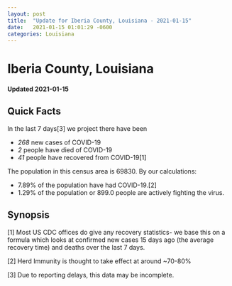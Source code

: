 ```yaml
---
layout: post
title:  "Update for Iberia County, Louisiana - 2021-01-15"
date:   2021-01-15 01:01:29 -0600
categories: Louisiana
---
```


# Iberia County, Louisiana
#### Updated 2021-01-15

## Quick Facts

In the last 7 days[3] we project there have been
- *268* new cases of COVID-19
- *2* people have died of COVID-19
- *41* people have recovered from COVID-19[1]

The population in this census area is 69830. By our calculations:
- 7.89% of the population have had COVID-19.[2]
- 1.29% of the population or 899.0 people are actively fighting the virus.

## Synopsis




[1] Most US CDC offices do give any recovery statistics- we base this on a formula which looks at confirmed new cases
15 days ago (the average recovery time) and deaths over the last 7 days.

[2] Herd Immunity is thought to take effect at around ~70-80%

[3] Due to reporting delays, this data may be incomplete.
 
    